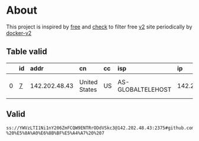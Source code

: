 
# About

This project is inspired by [free](https://github.com/freefq/free) and [check](https://github.com/yeahwu/check) to filter free [v2](https://github.com/v2fly/v2ray-core) site periodically by [docker-v2](https://hub.docker.com/r/v2ray/official)

    

## Table valid
|    | id                 | addr          | cn            | cc   | isp               | ip            | chatgpt          |
|---:|:-------------------|:--------------|:--------------|:-----|:------------------|:--------------|:-----------------|
|  0 | [7](config/7.json) | 142.202.48.43 | United States | US   | AS-GLOBALTELEHOST | 142.202.48.43 | Yes (Region: US) |

## Valid
```
ss://YWVzLTI1Ni1nY206ZmFCQW9ENTRrODdVSkc3@142.202.48.43:2375#github.com/freefq%20-%20%E5%8A%A0%E6%8B%BF%E5%A4%A7%20%207
```

